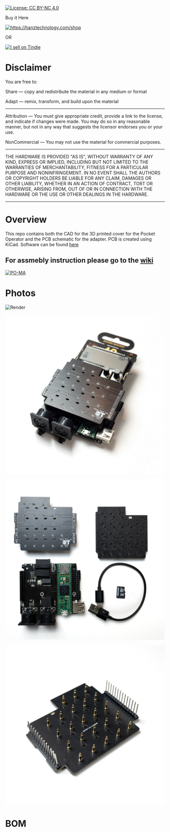 
[![License: CC BY-NC 4.0](https://img.shields.io/badge/License-CC%20BY--NC%204.0-lightgrey.svg)](https://creativecommons.org/licenses/by-nc/4.0/)

Buy it Here 


<a href="https://hanztechnology.com/shop"><img src="https://hanztechnology.com/logo.svg" alt="https://hanztechnology.com/shop" width="150" height="78"></a>

OR

<a href="https://www.tindie.com/stores/hanztech/?ref=offsite_badges&utm_source=sellers_bobthesheep&utm_medium=badges&utm_campaign=badge_medium"><img src="https://d2ss6ovg47m0r5.cloudfront.net/badges/tindie-mediums.png" alt="I sell on Tindie" width="150" height="78"></a>

# Disclaimer

You are free to:

Share — copy and redistribute the material in any medium or format

Adapt — remix, transform, and build upon the material

________________________________________

Attribution — You must give appropriate credit, provide a link to the license, and indicate if changes were made. You may do so in any reasonable manner, but not in any way that suggests the licensor endorses you or your use.

NonCommercial — You may not use the material for commercial purposes.

___________________________________________

THE HARDWARE IS PROVIDED "AS IS", WITHOUT WARRANTY OF ANY KIND, EXPRESS OR IMPLIED, INCLUDING BUT NOT LIMITED TO THE WARRANTIES OF MERCHANTABILITY, FITNESS FOR A PARTICULAR PURPOSE AND NONINFRINGEMENT. IN NO EVENT SHALL THE AUTHORS OR COPYRIGHT HOLDERS BE LIABLE FOR ANY CLAIM, DAMAGES OR OTHER LIABILITY, WHETHER IN AN ACTION OF CONTRACT, TORT OR OTHERWISE, ARISING FROM, OUT OF OR IN CONNECTION WITH THE HARDWARE OR THE USE OR OTHER DEALINGS IN THE HARDWARE.

_____________________________________________

# Overview

This repo contains both the CAD for the 3D printed cover for the Pocket Operator and the PCB schematic for the adapter. PCB is created using KiCad. Software can be found [here](https://github.com/PO-MIDI-Adapter/midi-adapter-software/tree/v2)

## For assmebly instruction please go to the [wiki](https://github.com/PO-MIDI-Adapter/midi-adapter-hardware/wiki)

[![PO-MA](https://raw.githubusercontent.com/Hanz-Tech/midi-adapter-v3-software/master/pictures/title.png)](https://www.youtube.com/watch?v=n_peiBfl6JI "PO-MA")

# Photos

![Render](https://raw.githubusercontent.com/Hanz-Tech/midi-adapter-v3-hardware/main/photos/render.PNG)

![1](https://raw.githubusercontent.com/Hanz-Tech/midi-adapter-v3-software/master/pictures/show/DSC_1794-3.png)

![2](https://raw.githubusercontent.com/Hanz-Tech/midi-adapter-v3-software/master/pictures/show/DSC_1800-5.png)

![3](https://raw.githubusercontent.com/Hanz-Tech/midi-adapter-v3-software/master/pictures/show/THZ_1836-Edit.jpg)
# BOM
<!-- 
1. 1 x PCB board
2. 1 x 3D printed cover (Found in the cad folder)
3. 2 x cover holders  (Found in the cad folder)
4. 25 x pogo pins [ebay](https://www.ebay.ca/itm/100pcs-9mm-Length-Spring-Loaded-Test-Probes-Pogo-Pins-Cusp-Spear-for-Testing/163156710143?ssPageName=STRK%3AMEBIDX%3AIT&_trksid=p2057872.m2749.l46252)
5. 1 x PJ320B 3.5MM Audio Jack (ebay)

In addition, you would need the following electronics from Digikey (bom.csv)

|Manufacturer Part Number|Manufacturer               |Digi-Key Part Number|Quantity|Description                     |Placement|
|------------------------|---------------------------|--------------------|--------|--------------------------------|---------|
|SN74HC125N              |Texas Instruments          |296-1572-5-ND       |1       |IC BUFFER NON-INVERT 6V 14DIP   |U2
|A 14-LC-TT              |Assmann WSW Components     |AE9989-ND           |1       |CONN IC DIP SOCKET 14POS TIN    |U2
|1-2199298-1             |TE Connectivity            |A120346-ND          |1       |CONN IC DIP SOCKET 6POS TIN     |U3
|H11L1M                  |ON Semiconductors          |H11L1-MQT-ND        |1       |OPTOISO 4.17KV OPN COLL 6DIP    |U3
|PRPC028SACN-RC          |Sullins Connector Solutions|S1131EC-28-ND       |2       |CONN HEADER VERT 28POS 2.54MM   |U1
|DEV-16771               |SparkFun Electronics       |1568-DEV-16771-ND   |1       |TEENSY 4.1 W/OUT HDRS K66 EVAL  |U1
|SDS-50J                 |CUI Inc.                   |CP-2350-ND          |2       |CONN RCPT FMALE DIN 5POS SOLDER |J29,J30
|CF14JT220R              |Stackpole Electronics Inc  |CF14JT220RCT-ND     |3       |RES 220 OHM 1/4W 5% AXIAL       |R2,R3,R7
|CF14JT10K0              |Stackpole Electronics Inc  |CF14JT10K0CT-ND     |1       |RES 10K OHM 1/4W 5% AXIAL       |R4
|CF14JT470R              |Stackpole Electronics Inc  |CF14JT470RTR-ND     |1       |RES 470 OHM 1/4W 5% AXIAL       |R8
|USB-A1HSW6              |On Shore Technology Incs   |ED2989-ND           |1       |USB-A Receptacle Connector 4 Pos|J19
|C315C104M5U5TA7303      |KEMET                      |399-9859-1-ND       |2       |CAP CER 0.1UF 50V Z5U RADIAL    |C2,C1
|PPTC041LFBN-RC          |Sullins Connector Solutions|S7002-ND            |1       |CONN HDR 4POS 0.1 TIN PCB       |J32
|1N914                   |ON Semiconductor           |1N914FS-ND          |1       |DIODE GEN PURP 100V 200MA DO35  |D1


Optional

|Manufacturer Part Number|Manufacturer               |Digi-Key Part Number|Quantity  |Description                   |Placement|
|------------------------|---------------------------|--------------------|--------|--------------------------------|---------|
|PPTC241LFBN-RC          |Sullins Connector Solutions|S7022-ND            |2       |CONN HDR 24POS 0.1 TIN PCB      |U1 -->


